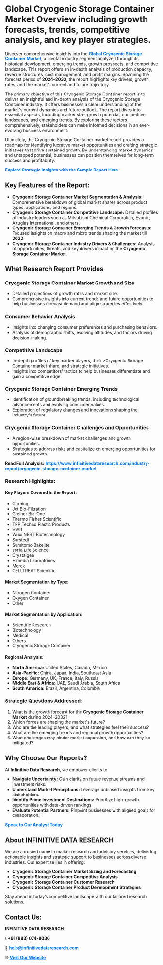 <h1>Global Cryogenic Storage Container Market Overview including growth forecasts, trends, competitive analysis, and key player strategies.</h1>
<p>
Discover comprehensive insights into the 
<a href="https://www.infinitivedataresearch.com/industry-report/cryogenic-storage-container-market" rel="dofollow" style="color: #007BFF; text-decoration: none;"><strong>Global Cryogenic Storage Container Market</strong></a>, a pivotal industry segment analyzed through its historical development, emerging trends, growth prospects, and competitive landscape. This report offers an in-depth analysis of production capacity, revenue structures, cost management, and profit margins. Spanning the forecast period of <strong>2024–2033</strong>, the report highlights key drivers, growth rates, and the market’s current and future trajectory.
</p>
<p>
The primary objective of this Cryogenic Storage Container report is to deliver an insightful and in-depth analysis of the Cryogenic Storage Container industry. It offers businesses a clear understanding of the market's current dynamics and future outlook. The report dives into essential aspects, including market size, growth potential, competitive landscapes, and emerging trends. By exploring these factors comprehensively, stakeholders can make informed decisions in an ever-evolving business environment.
</p>
<p>
Ultimately, the Cryogenic Storage Container market report provides a roadmap for identifying lucrative market opportunities and crafting strategic initiatives that drive sustained growth. By understanding market dynamics and untapped potential, businesses can position themselves for long-term success and profitability.
</p>
<p>
<a href="https://www.infinitivedataresearch.com/request-sample/reportId=112114" style="color: #007BFF; text-decoration: none;"><strong>Explore Strategic Insights with the Sample Report Here</strong></a>
</p>

<h2>Key Features of the Report:</h2>
<ul>
<li><strong>Cryogenic Storage Container Market Segmentation & Analysis:</strong> Comprehensive breakdown of global market shares across product types, applications, and regions.</li>
<li><strong>Cryogenic Storage Container Competitive Landscape:</strong> Detailed profiles of industry leaders such as Mitsubishi Chemical Corporation, Evonik, Altuglas International, and others.</li>
<li><strong>Cryogenic Storage Container Emerging Trends & Growth Forecasts:</strong> Focused insights on macro and micro trends shaping the market till <strong>2032</strong>.</li>
<li><strong>Cryogenic Storage Container Industry Drivers & Challenges:</strong> Analysis of opportunities, threats, and key drivers impacting the <strong>Cryogenic Storage Container Market</strong>.</li>
</ul>

<h2>What Research Report Provides</h2>
<h3>Cryogenic Storage Container Market Growth and Size</h3>
<ul>
<li>Detailed projections of growth rates and market size.</li>
<li>Comprehensive insights into current trends and future opportunities to help businesses forecast demand and align strategies effectively.</li>
</ul>

<h3>Consumer Behavior Analysis</h3>
<ul>
<li>Insights into changing consumer preferences and purchasing behaviors.</li>
<li>Analysis of demographic shifts, evolving attitudes, and factors driving decision-making.</li>
</ul>

<h3>Competitive Landscape</h3>
<ul>
<li>In-depth profiles of key market players, their >Cryogenic Storage Container market share, and strategic initiatives.</li>
<li>Insights into competitors' tactics to help businesses differentiate and gain a competitive edge.</li>
</ul>

<h3>Cryogenic Storage Container Emerging Trends</h3>
<ul>
<li>Identification of groundbreaking trends, including technological advancements and evolving consumer values.</li>
<li>Exploration of regulatory changes and innovations shaping the industry's future.</li>
</ul>

<h3>Cryogenic Storage Container Challenges and Opportunities</h3>
<ul>
<li>A region-wise breakdown of market challenges and growth opportunities.</li>
<li>Strategies to address risks and capitalize on emerging opportunities for sustained growth.</li>
</ul>
<p><strong>Read Full Analysis:</strong> <a href="https://www.infinitivedataresearch.com/industry-report/cryogenic-storage-container-market" rel="dofollow" style="color: #007BFF; text-decoration: none;"><strong>https://www.infinitivedataresearch.com/industry-report/cryogenic-storage-container-market</strong></a></p>
<h3>Research Highlights:</h3>
<h4>Key Players Covered in the Report:</h4>
<ul><li>Corning</li><li>Jet Bio-Filtration</li><li>Greiner Bio-One</li><li>Thermo Fisher Scientific</li><li>TPP Techno Plastic Products</li><li>VWR</li><li>Wuxi NEST Biotechnology</li><li>Sarstedt</li><li>Sumitomo Bakelite</li><li>sorfa Life Science</li><li>Crystalgen</li><li>Himedia Laboratories</li><li>Merck</li><li>CELLTREAT Scientific</li></ul>
<h4>Market Segmentation by Type:</h4>
<ul><li>Nitrogen Container</li><li>Oxygen Container</li><li>Other</li></ul>
<h4>Market Segmentation by Application:</h4>
<ul><li>Scientific Research</li><li>Biotechnology</li><li>Medical</li><li>Others</li><li>Cryogenic Storage Container</li></ul>

<h4>Regional Analysis:</h4>
<ul>
<li><strong>North America:</strong> United States, Canada, Mexico</li>
<li><strong>Asia-Pacific:</strong> China, Japan, India, Southeast Asia</li>
<li><strong>Europe:</strong> Germany, UK, France, Italy, Russia</li>
<li><strong>Middle East & Africa:</strong> UAE, Saudi Arabia, South Africa</li>
<li><strong>South America:</strong> Brazil, Argentina, Colombia</li>
</ul>

<h3>Strategic Questions Addressed:</h3>
<ol>
<li>What is the growth forecast for the <strong>Cryogenic Storage Container Market</strong> during 2024–2032?</li>
<li>Which forces are shaping the market's future?</li>
<li>Who are the leading players, and what strategies fuel their success?</li>
<li>What are the emerging trends and regional growth opportunities?</li>
<li>What challenges may hinder market expansion, and how can they be mitigated?</li>
</ol>

<h2>Why Choose Our Reports?</h2>
<p>At <strong>Infinitive Data Research</strong>, we empower clients to:</p>
<ul>
<li><strong>Navigate Uncertainty:</strong> Gain clarity on future revenue streams and investment risks.</li>
<li><strong>Understand Market Perceptions:</strong> Leverage unbiased insights from key stakeholders.</li>
<li><strong>Identify Prime Investment Destinations:</strong> Prioritize high-growth opportunities with data-driven rankings.</li>
<li><strong>Evaluate Potential Partners:</strong> Pinpoint businesses with aligned goals for collaboration.</li>
</ul>
<p><a href="https://www.infinitivedataresearch.com/industry-report/cryogenic-storage-container-market" rel="dofollow" style="color: #007BFF; text-decoration: none;"><strong>Speak to Our Analyst Today</strong></a></p>

<h2>About INFINITIVE DATA RESEARCH</h2>
<p>We are a trusted name in market research and advisory services, delivering actionable insights and strategic support to businesses across diverse industries. Our expertise lies in offering:</p>
<ul>
<li><strong>Cryogenic Storage Container Market Sizing and Forecasting</strong></li>
<li><strong>Cryogenic Storage Container Competitive Analysis</strong></li>
<li><strong>Cryogenic Storage Container Customer Research</strong></li>
<li><strong>Cryogenic Storage Container Product Development Strategies</strong></li>
</ul>
<p>Stay ahead in today’s competitive landscape with our tailored research solutions.</p>

<h2>Contact Us:</h2>
<p><strong>INFINITIVE DATA RESEARCH</strong></p>
<p>📞 <strong>+91 (883) 074-8030</strong></p>
<p>📧 <strong><a href="mailto:help@infinitivedataresearch.com" style="color: #007BFF;">help@infinitivedataresearch.com</a></strong></p>
<p>🌐 <strong><a href="https://www.infinitivedataresearch.com" rel="dofollow" style="color: #007BFF;">Visit Our Website</a></strong></p>